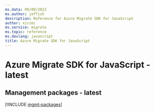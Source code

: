 ```yaml
---
ms.data: 09/09/2022
ms.author: jeffish
description: Reference for Azure Migrate SDK for JavaScript
author: xirzec
ms.service: migrate
ms.topic: reference
ms.devlang: javascript
title: Azure Migrate SDK for JavaScript
---
```

# Azure Migrate SDK for JavaScript - latest

## Management packages - latest
[!INCLUDE [mgmt-packages](migrate-mgmt-index.md)]